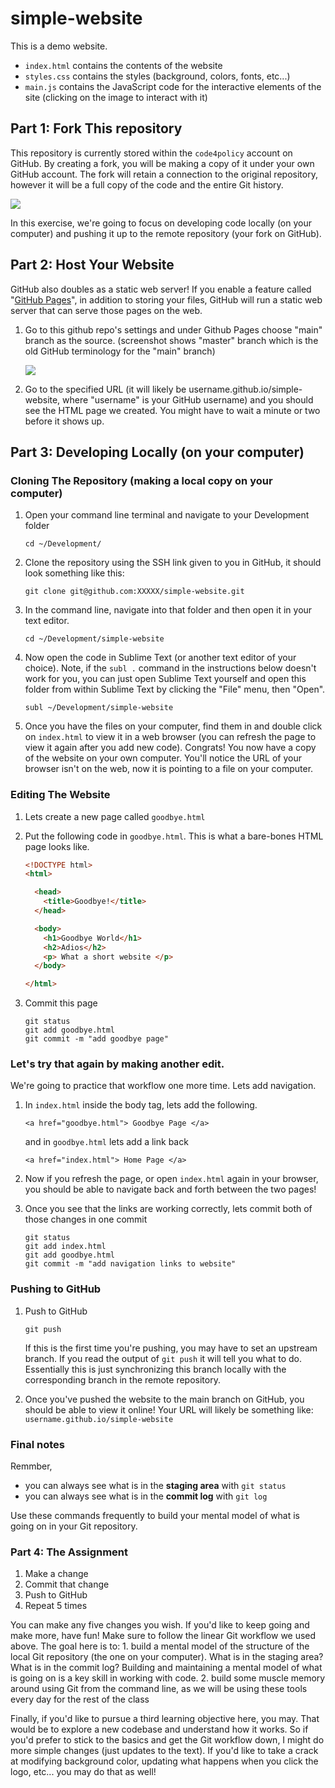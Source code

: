 # simple-website

This is a demo website.

* `index.html` contains the contents of the website
* `styles.css` contains the styles (background, colors, fonts, etc...)
* `main.js` contains the JavaScript code for the interactive elements of the site (clicking on the image to interact with it)

## Part 1: Fork This repository

This repository is currently stored within the `code4policy` account on GitHub. By creating a fork, you will be making a copy of it under your own GitHub account. The fork will retain a connection to the original repository, however it will be a full copy of the code and the entire Git history.

![](https://www.evernote.com/shard/s150/sh/b9e1620e-5f1d-4bac-9b89-df3b46007c13/6f42203c4318df0c/res/3666da39-069a-47a8-ad14-8db56c12ec17)

In this exercise, we're going to focus on developing code locally (on your computer) and pushing it up to the remote repository (your fork on GitHub).

## Part 2: Host Your Website

GitHub also doubles as a static web server! If you enable a feature called "[GitHub Pages](https://pages.github.com/)", in addition to storing your files, GitHub will run a static web server that can serve those pages on the web.

1. Go to this github repo's settings and under Github Pages choose "main" branch as the source. (screenshot shows "master" branch which is the old GitHub terminology for the "main" branch)

	![](https://i.imgur.com/8EhdwWM.png)

2. Go to the specified URL (it will likely be username.github.io/simple-website, where "username" is your GitHub username) and you should see the HTML page we created. You might have to wait a minute or two before it shows up.

## Part 3: Developing Locally (on your computer)

### Cloning The Repository (making a local copy on your computer)

1. Open your command line terminal and navigate to your Development folder
  
	```
	cd ~/Development/
	```

2. Clone the repository using the SSH link given to you in GitHub, it should look something like this:

	```
	git clone git@github.com:XXXXX/simple-website.git
	```

3. In the command line, navigate into that folder and then open it in your text editor. 

	```
	cd ~/Development/simple-website
	```

4. Now open the code in Sublime Text (or another text editor of your choice). Note, if the `subl .` command in the instructions below doesn't work for you, you can just open Sublime Text yourself and open this folder from within Sublime Text by clicking the "File" menu, then "Open".

	```
	subl ~/Development/simple-website
	```

4. Once you have the files on your computer, find them in and double click on `index.html` to view it in a web browser (you can refresh the page to view it again after you add new code). Congrats! You now have a copy of the website on your own computer. You'll notice the URL of your browser isn't on the web, now it is pointing to a file on your computer.

### Editing The Website

1. Lets create a new page called `goodbye.html`
	
2. Put the following code in `goodbye.html`. This is what a bare-bones HTML page looks like.

	```html
	<!DOCTYPE html>
	<html>

	  <head>
	    <title>Goodbye!</title>
	  </head>

	  <body>
	    <h1>Goodbye World</h1>
	    <h2>Adios</h2>
	    <p> What a short website </p>
	  </body>

	</html>
	```

3. Commit this page

	```
	git status
	git add goodbye.html
	git commit -m "add goodbye page"
	```

### Let's try that again by making another edit.

We're going to practice that workflow one more time. Lets add navigation.

1. In `index.html` inside the body tag, lets add the following.
	```
	<a href="goodbye.html"> Goodbye Page </a>
	```
	
	and in `goodbye.html` lets add a link back
	```
	<a href="index.html"> Home Page </a>
	```

2. Now if you refresh the page, or open `index.html` again in your browser, you should be able to navigate back and forth between the two pages!	

3. Once you see that the links are working correctly, lets commit both of those changes in one commit
	```
	git status
	git add index.html
	git add goodbye.html
	git commit -m "add navigation links to website"
	```

### Pushing to GitHub

1. Push to GitHub
	```
	git push
	```
  
	If this is the first time you're pushing, you may have to set an upstream branch. If you read the output of `git push` it will tell you what to do. Essentially this is just synchronizing this branch locally with the corresponding branch in the remote repository.

2. Once you've pushed the website to the main branch on GitHub, you should be able to view it online! Your URL will likely be something like: `username.github.io/simple-website`

### Final notes

Remmber, 

* you can always see what is in the **staging area** with `git status`
* you can always see what is in the **commit log** with `git log`

Use these commands frequently to build your mental model of what is going on in your Git repository.

### Part 4: The Assignment

1. Make a change
2. Commit that change
3. Push to GitHub
4. Repeat 5 times

You can make any five changes you wish. If you'd like to keep going and make more, have fun! Make sure to follow the linear Git workflow we used above. The goal here is to:
    1. build a mental model of the structure of the local Git repository (the one on your computer). What is in the staging area? What is in the commit log? Building and maintaining a mental model of what is going on is a key skill in working with code.
    2. build some muscle memory around using Git from the command line, as we will be using these tools every day for the rest of the class

Finally, if you'd like to pursue a third learning objective here, you may. That would be to explore a new codebase and understand how it works. So if you'd prefer to stick to the basics and get the Git workflow down, I might do more simple changes (just updates to the text). If you'd like to take a crack at modifying background color, updating what happens when you click the logo, etc... you may do that as well!
    
   
